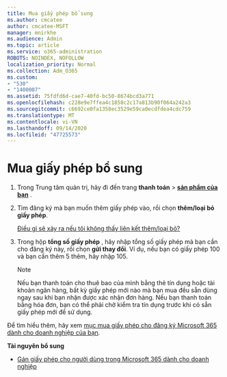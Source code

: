 ```yaml
---
title: Mua giấy phép bổ sung
ms.author: cmcatee
author: cmcatee-MSFT
manager: mnirkhe
ms.audience: Admin
ms.topic: article
ms.service: o365-administration
ROBOTS: NOINDEX, NOFOLLOW
localization_priority: Normal
ms.collection: Adm_O365
ms.custom:
- "530"
- "1400007"
ms.assetid: 75fdfd6d-cae7-40fd-bc50-8674bcd3a771
ms.openlocfilehash: c228e9e7ffea4c1858c2c17a813b90f064a242a3
ms.sourcegitcommit: c6692ce0fa1358ec3529e59ca0ecdfdea4cdc759
ms.translationtype: MT
ms.contentlocale: vi-VN
ms.lasthandoff: 09/14/2020
ms.locfileid: "47725573"
---
```

# <a name="buy-additional-licenses"></a>Mua giấy phép bổ sung

1. Trong Trung tâm quản trị, hãy đi đến trang **thanh toán** \> **[sản phẩm của bạn](https://go.microsoft.com/fwlink/p/?linkid=842054)** .

2. Tìm đăng ký mà bạn muốn thêm giấy phép vào, rồi chọn **thêm/loại bỏ giấy phép**.

    [Điều gì sẽ xảy ra nếu tôi không thấy liên kết thêm/loại bỏ?](https://docs.microsoft.com/microsoft-365/commerce/licenses/buy-licenses)

3. Trong hộp **tổng số giấy phép** , hãy nhập tổng số giấy phép mà bạn cần cho đăng ký này, rồi chọn **gửi thay đổi**. Ví dụ, nếu bạn có giấy phép 100 và bạn cần thêm 5 thêm, hãy nhập 105.

    > [!NOTE]
    > Nếu bạn thanh toán cho thuê bao của mình bằng thẻ tín dụng hoặc tài khoản ngân hàng, bất kỳ giấy phép mới nào mà bạn mua đều sẵn dùng ngay sau khi bạn nhận được xác nhận đơn hàng. Nếu bạn thanh toán bằng hóa đơn, bạn có thể phải chờ kiểm tra tín dụng trước khi có sẵn giấy phép mới để sử dụng.

Để tìm hiểu thêm, hãy xem [mục mua giấy phép cho đăng ký Microsoft 365 dành cho doanh nghiệp của bạn](https://docs.microsoft.com/microsoft-365/commerce/licenses/buy-licenses).  

**Tài nguyên bổ sung**

- [Gán giấy phép cho người dùng trong Microsoft 365 dành cho doanh nghiệp](https://docs.microsoft.com/microsoft-365/admin/add-users/add-users)